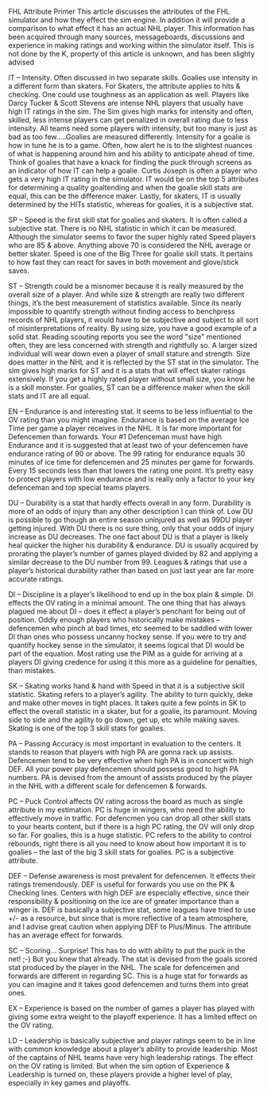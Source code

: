 FHL Attribute Primer
This article discusses the attributes of the FHL simulator and how they effect the sim engine.
In addition it will provide a comparison to what effect it has an actual NHL player.
This information has been acquired through many sources, messageboards, discussions and experience in making ratings and working within the simulator itself.
This is not done by the K, property of this article is unknown, and has been slighty advised

IT – Intensity.
Often discussed in two separate skills.
Goalies use intensity in a different form than skaters.
For Skaters, the attribute applies to hits & checking.
One could use toughness as an application as well.
Players like Darcy Tucker & Scott Stevens are intense NHL players that usually have high IT ratings in the sim.
The Sim gives high marks for intensity and often, skilled, less intense players can get penalized in overall rating due to less intensity.
All teams need some players with intensity, but too many is just as bad as too few…..Goalies are measured differently.
Intensity for a goalie is how in tune he is to a game.
Often, how alert he is to the slightest nuances of what is happening around him and his ability to anticipate ahead of time.
Think of goalies that have a knack for finding the puck through screens as an indicator of how IT can help a goalie.
Curtis Joseph is often a player who gets a very high IT rating in the simulator.
IT would be on the top 5 attributes for determining a quality goaltending and when the goalie skill stats are equal, this can be the difference maker.
Lastly, for skaters, IT is usually determined by the HITs statistic, whereas for goalies, it is a subjective stat.


SP – Speed is the first skill stat for goalies and skaters.
It is often called a subjective stat.
There is no NHL statistic in which it can be measured.
Although the simulator seems to favor the super highly rated Speed players who are 85 & above.
Anything above 70 is considered the NHL average or better skater.
Speed is one of the Big Three for goalie skill stats.
It pertains to how fast they can react for saves in both movement and glove/stick saves.


ST – Strength could be a misnomer because it is really measured by the overall size of a player.
And while size & strength are really two different things, it’s the best measurement of statistics available.
Since its nearly impossible to quantify strength without finding access to benchpress records of NHL players, it would have to be subjective and subject to all sort of misinterpretations of reality.
By using size, you have a good example of a solid stat.
Reading scouting reports you see the word "size" mentioned often, they are less concerned with strength and rightfully so.
A larger sized individual will wear down even a player of small stature and strength.
Size does matter in the NHL and it is reflected by the ST stat in the simulator.
The sim gives high marks for ST and it is a stats that will effect skater ratings extensively.
If you get a highly rated player without small size, you know he is a skill monster.
For goalies, ST can be a difference maker when the skill stats and IT are all equal.


EN – Endurance is and interesting stat.
It seems to be less influential to the OV rating than you might imagine.
Endurance is based on the average Ice Time per game a player receives in the NHL.
It is far more important for Defencemen than forwards.
Your #1 Defenceman must have high Endurance and it is suggested that at least two of your defencemen have endurance rating of 90 or above.
The 99 rating for endurance equals 30 minutes of ice time for defencemen and 25 minutes per game for forwards.
Every 15 seconds less than that lowers the rating one point.
It’s pretty easy to protect players with low endurance and is really only a factor to your key defenceman and top special teams players.


DU – Durability is a stat that hardly effects overall in any form.
Durability is more of an odds of injury than any other description I can think of.
Low DU is possible to go though an entire season uninjured as well as 99DU player getting injured.
With DU there is no sure thing, only that your odds of injury increase as DU decreases.
The one fact about DU is that a player is likely heal quicker the higher his durability & endurance.
DU is usually acquired by prorating the player’s number of games played divided by 82 and applying a similar decrease to the DU number from 99.
Leagues & ratings that use a player’s historical durability rather than based on just last year are far more accurate ratings.


DI – Discipline is a player’s likelihood to end up in the box plain & simple.
DI effects the OV rating in a minimal amount.
The one thing that has always plagued me about DI – does it effect a player’s penchant for being out of position.
Oddly enough players who historically make mistakes – defencemen who pinch at bad times, etc seemed to be saddled with lower DI than ones who possess uncanny hockey sense.
If you were to try and quantify hockey sense in the simulator, it seems logical that DI would be part of the equation.
Most rating use the PIM as a guide for arriving at a players DI giving credence for using it this more as a guideline for penalties, than mistakes.


SK – Skating works hand & hand with Speed in that it is a subjective skill statistic.
Skating refers to a player’s agility.
The ability to turn quickly, deke and make other moves in tight places.
It takes quite a few points in SK to effect the overall statistic in a skater, but for a goalie, its paramount.
Moving side to side and the agility to go down, get up, etc while making saves.
Skating is one of the top 3 skill stats for goalies.


PA – Passing Accuracy is most important in evaluation to the centers.
It stands to reason that players with high PA are gonna rack up assists.
Defencemen tend to be very effective when high PA is in concert with high DEF.
All your power play defencemen should possess good to high PA numbers.
PA is devised from the amount of assists produced by the player in the NHL with a different scale for defencemen & forwards.


PC – Puck Control affects OV rating across the board as much as single attribute in my estimation.
PC is huge in wingers, who need the ability to effectively move in traffic.
For defencmen you can drop all other skill stats to your hearts content, but if there is a high PC rating, the OV will only drop so far.
For goalies, this is a huge statistic.
PC refers to the ability to control rebounds, right there is all you need to know about how important it is to goalies – the last of the big 3 skill stats for goalies.
PC is a subjective attribute.


DEF – Defense awareness is most prevalent for defencemen.
It effects their ratings tremendously.
DEF is useful for forwards you use on the PK & Checking lines.
Centers with high DEF are especially effective, since their responsibility & positioning on the ice are of greater importance than a winger is.
DEF is basically a subjective stat, some leagues have tried to use +/- as a resource, but since that is more reflective of a team atmosphere, and I advise great caution when applying DEF to Plus/Minus.
The attribute has an average effect for forwards.


SC – Scoring… Surprise!
This has to do with ability to put the puck in the net!
;-) But you knew that already.
The stat is devised from the goals scored stat produced by the player in the NHL.
The scale for defencemen and forwards are different in regarding SC.
This is a huge stat for forwards as you can imagine and it takes good defencemen and turns them into great ones.


EX – Experience is based on the number of games a player has played with giving some extra weight to the playoff experience.
It has a limited effect on the OV rating.


LD – Leadership is basically subjective and player ratings seem to be in line with common knowledge about a player’s ability to provide leadership.
Most of the captains of NHL teams have very high leadership ratings.
The effect on the OV rating is limited.
But when the sim option of Experience & Leadership is turned on, these players provide a higher level of play, especially in key games and playoffs.

